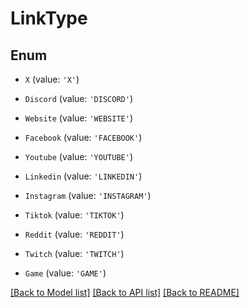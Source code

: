# LinkType


## Enum

* `X` (value: `'X'`)

* `Discord` (value: `'DISCORD'`)

* `Website` (value: `'WEBSITE'`)

* `Facebook` (value: `'FACEBOOK'`)

* `Youtube` (value: `'YOUTUBE'`)

* `Linkedin` (value: `'LINKEDIN'`)

* `Instagram` (value: `'INSTAGRAM'`)

* `Tiktok` (value: `'TIKTOK'`)

* `Reddit` (value: `'REDDIT'`)

* `Twitch` (value: `'TWITCH'`)

* `Game` (value: `'GAME'`)

[[Back to Model list]](../README.md#documentation-for-models) [[Back to API list]](../README.md#documentation-for-api-endpoints) [[Back to README]](../README.md)
